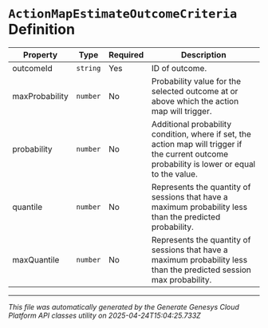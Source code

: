 # `ActionMapEstimateOutcomeCriteria` Definition

| Property | Type | Required | Description |
|----------|------|----------|-------------|
| outcomeId | `string` | Yes | ID of outcome. |
| maxProbability | `number` | No | Probability value for the selected outcome at or above which the action map will trigger. |
| probability | `number` | No | Additional probability condition, where if set, the action map will trigger if the current outcome probability is lower or equal to the value. |
| quantile | `number` | No | Represents the quantity of sessions that have a maximum probability less than the predicted probability. |
| maxQuantile | `number` | No | Represents the quantity of sessions that have a maximum probability less than the predicted session max probability. |

---

*This file was automatically generated by the Generate Genesys Cloud Platform API classes utility on 2025-04-24T15:04:25.733Z*